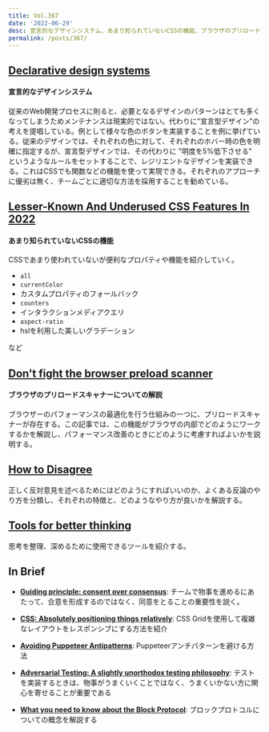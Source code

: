 ```yaml
---
title: Vol.367
date: '2022-06-29'
desc: 宣言的なデザインシステム、あまり知られていないCSSの機能、ブラウザのプリロードスキャナーについての解説、ほか計10リンク
permalink: /posts/367/
---
```



## [Declarative design systems](https://adactio.com/journal/19131)
#### 宣言的なデザインシステム

従来のWeb開発プロセスに則ると、必要となるデザインのパターンはとても多くなってしまうためメンテナンスは現実的ではない。代わりに"宣言型デザイン"の考えを提唱している。例として様々な色のボタンを実装することを例に挙げている。従来のデザインでは、それぞれの色に対して、それぞれのホバー時の色を明確に指定するが、宣言型デザインでは、その代わりに "明度を5%低下させる" というようなルールをセットすることで、レジリエントなデザインを実装できる。これはCSSでも関数などの機能を使って実現できる。それぞれのアプローチに優劣は無く、チームごとに適切な方法を採用することを勧めている。


## [Lesser-Known And Underused CSS Features In 2022](https://www.smashingmagazine.com/2022/05/lesser-known-underused-css-features-2022/)
#### あまり知られていないCSSの機能

CSSであまり使われていないが便利なプロパティや機能を紹介していく。

- `all`
- `currentColor`
- カスタムプロパティのフォールバック
- `counters`
- インタラクションメディアクエリ
- `aspect-ratio`
- hslを利用した美しいグラデーション

など


## [Don't fight the browser preload scanner](https://web.dev/preload-scanner/)
#### ブラウザのプリロードスキャナーについての解説

ブラウザーのパフォーマンスの最適化を行う仕組みの一つに、プリロードスキャナーが存在する。この記事では、この機能がブラウザの内部でどのようにワークするかを解説し、パフォーマンス改善のときにどのように考慮すればよいかを説明する。


## [How to Disagree](http://www.paulgraham.com/disagree.html)

正しく反対意見を述べるためにはどのようにすればいいのか、よくある反論のやり方を分類し、それぞれの特徴と、どのようなやり方が良いかを解説する。


## [Tools for better thinking](https://untools.co/)

思考を整理、深めるために使用できるツールを紹介する。

## In Brief

- **[Guiding principle: consent over consensus](https://jchyip.medium.com/guiding-principle-consent-over-consensus-8aee08540d62)**: チームで物事を進めるにあたって、合意を形成するのではなく、同意をとることの重要性を説く。

- **[CSS: Absolutely positioning things relatively](https://canvatechblog.com/css-absolutely-positioning-things-relatively-964898de886b)**: CSS Gridを使用して複雑なレイアウトをレスポンシブにする方法を紹介

- **[Avoiding Puppeteer Antipatterns](https://serpapi.com/blog/puppeteer-antipatterns/)**: Puppeteerアンチパターンを避ける方法

- **[Adversarial Testing: A slightly unorthodox testing philosophy](https://blog.testdouble.com/posts/2022-06-08-adversarial-testing/)**: テストを実装するときは、物事がうまくいくことではなく、うまくいかない方に関心を寄せることが重要である

- **[What you need to know about the Block Protocol](https://blog.logrocket.com/what-you-need-to-know-block-protocol/)**: ブロックプロトコルについての概念を解説する
